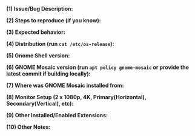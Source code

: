 **(1) Issue/Bug Description:**

**(2) Steps to reproduce (if you know):**

**(3) Expected behavior:**

**(4) Distribution (run `cat /etc/os-release`):**

**(5) Gnome Shell version:**

**(6) GNOME Mosaic version (run `apt policy gnome-mosaic` or provide the latest commit if building locally):**

<!--
Use triple back ticks ```<value here>``` to paste the apt policy gnome-mosaic value, so it formats nicely
-->

**(7) Where was GNOME Mosaic installed from:**

**(8) Monitor Setup (2 x 1080p, 4K, Primary(Horizontal), Secondary(Vertical), etc):**

**(9) Other Installed/Enabled Extensions:**

**(10) Other Notes:**
